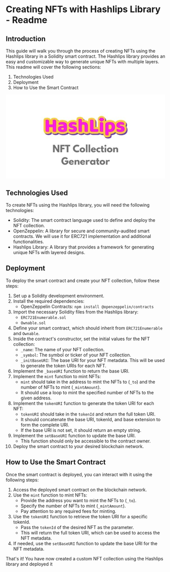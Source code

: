 # Creating NFTs with Hashlips Library - Readme

## Introduction

This guide will walk you through the process of creating NFTs using the Hashlips library in a Solidity smart contract. The Hashlips library provides an easy and customizable way to generate unique NFTs with multiple layers. This readme will cover the following sections:

1. Technologies Used
2. Deployment
3. How to Use the Smart Contract


[![Watch the video](HashLips-art-engine.jpg)](https://www.youtube.com/watch?v=qggXQUV-0T0&t=973s)

## Technologies Used

To create NFTs using the Hashlips library, you will need the following technologies:

- Solidity: The smart contract language used to define and deploy the NFT collection.
- OpenZeppelin: A library for secure and community-audited smart contracts. We will use it for ERC721 implementation and additional functionalities.
- Hashlips Library: A library that provides a framework for generating unique NFTs with layered designs.

## Deployment

To deploy the smart contract and create your NFT collection, follow these steps:

1. Set up a Solidity development environment.
2. Install the required dependencies:
   - OpenZeppelin Contracts: `npm install @openzeppelin/contracts`
3. Import the necessary Solidity files from the Hashlips library:
   - `ERC721Enumerable.sol`
   - `Ownable.sol`
4. Define your smart contract, which should inherit from `ERC721Enumerable` and `Ownable`.
5. Inside the contract's constructor, set the initial values for the NFT collection:
   - `_name`: The name of your NFT collection.
   - `_symbol`: The symbol or ticker of your NFT collection.
   - `_initBaseURI`: The base URI for your NFT metadata. This will be used to generate the token URIs for each NFT.
6. Implement the `_baseURI` function to return the base URI.
7. Implement the `mint` function to mint NFTs:
   - `mint` should take in the address to mint the NFTs to (`_to`) and the number of NFTs to mint (`_mintAmount`).
   - It should use a loop to mint the specified number of NFTs to the given address.
8. Implement the `tokenURI` function to generate the token URI for each NFT:
   - `tokenURI` should take in the `tokenId` and return the full token URI.
   - It should concatenate the base URI, tokenId, and base extension to form the complete URI.
   - If the base URI is not set, it should return an empty string.
9. Implement the `setBaseURI` function to update the base URI.
   - This function should only be accessible to the contract owner.
10. Deploy the smart contract to your desired blockchain network.

## How to Use the Smart Contract

Once the smart contract is deployed, you can interact with it using the following steps:

1. Access the deployed smart contract on the blockchain network.
2. Use the `mint` function to mint NFTs:
   - Provide the address you want to mint the NFTs to (`_to`).
   - Specify the number of NFTs to mint (`_mintAmount`).
   - Pay attention to any required fees for minting.
3. Use the `tokenURI` function to retrieve the token URI for a specific tokenId.
   - Pass the `tokenId` of the desired NFT as the parameter.
   - This will return the full token URI, which can be used to access the NFT metadata.
4. If needed, use the `setBaseURI` function to update the base URI for the NFT metadata.

That's it! You have now created a custom NFT collection using the Hashlips library and deployed it
